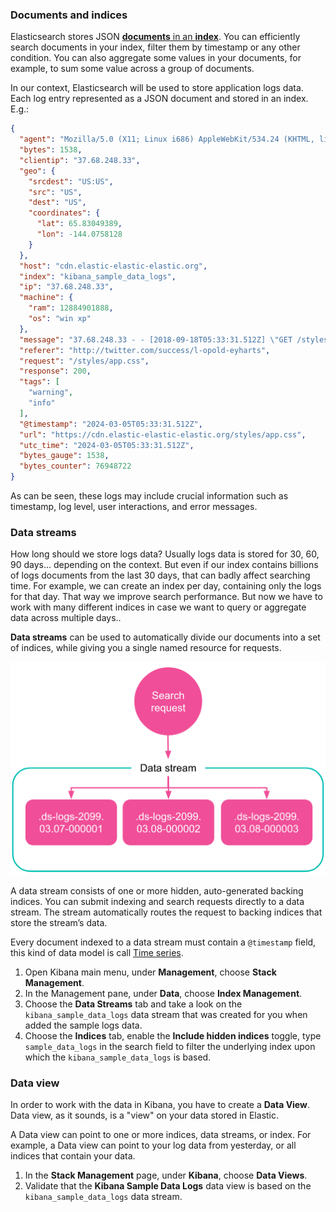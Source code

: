 
### Documents and indices

Elasticsearch stores JSON [**documents** in an **index**](https://www.elastic.co/guide/en/elasticsearch/reference/current/documents-indices.html).
You can efficiently search documents in your index, filter them by timestamp or any other condition. 
You can also aggregate some values in your documents, for example, to sum some value across a group of documents.  

In our context, Elasticsearch will be used to store application logs data.
Each log entry represented as a JSON document and stored in an index. E.g.: 

```json
{
  "agent": "Mozilla/5.0 (X11; Linux i686) AppleWebKit/534.24 (KHTML, like Gecko) Chrome/11.0.696.50 Safari/534.24",
  "bytes": 1538,
  "clientip": "37.68.248.33",
  "geo": {
    "srcdest": "US:US",
    "src": "US",
    "dest": "US",
    "coordinates": {
      "lat": 65.83049389,
      "lon": -144.0758128
    }
  },
  "host": "cdn.elastic-elastic-elastic.org",
  "index": "kibana_sample_data_logs",
  "ip": "37.68.248.33",
  "machine": {
    "ram": 12884901888,
    "os": "win xp"
  },
  "message": "37.68.248.33 - - [2018-09-18T05:33:31.512Z] \"GET /styles/app.css HTTP/1.1\" 200 1538 \"-\" \"Mozilla/5.0 (X11; Linux i686) AppleWebKit/534.24 (KHTML, like Gecko) Chrome/11.0.696.50 Safari/534.24\"",
  "referer": "http://twitter.com/success/l-opold-eyharts",
  "request": "/styles/app.css",
  "response": 200,
  "tags": [
    "warning",
    "info"
  ],
  "@timestamp": "2024-03-05T05:33:31.512Z",
  "url": "https://cdn.elastic-elastic-elastic.org/styles/app.css",
  "utc_time": "2024-03-05T05:33:31.512Z",
  "bytes_gauge": 1538,
  "bytes_counter": 76948722
}
```

As can be seen, these logs may include crucial information such as timestamp, log level, user interactions, and error messages.

### Data streams 

How long should we store logs data? Usually logs data is stored for 30, 60, 90 days... depending on the context. But even if our index contains billions of logs documents from the last 30 days, that can badly affect searching time. 
For example, we can create an index per day, containing only the logs for that day. That way we improve search performance.
But now we have to work with many different indices in case we want to query or aggregate data across multiple days.. 

**Data streams** can be used to automatically divide our documents into a set of indices, while giving you a single named resource for requests.


![.guides/img/monitoring_alerting_elastic_ds](./monitoring_alerting_elastic_ds.png)



A data stream consists of one or more hidden, auto-generated backing indices.
You can submit indexing and search requests directly to a data stream. The stream automatically routes the request to backing indices that store the stream’s data.

Every document indexed to a data stream must contain a `@timestamp` field, this kind of data model is call [Time series](https://en.wikipedia.org/wiki/Time_series).

1. Open Kibana main menu, under **Management**, choose **Stack Management**.
2. In the Management pane, under **Data**, choose **Index Management**.
3. Choose the **Data Streams** tab and take a look on the `kibana_sample_data_logs` data stream that was created for you when added the sample logs data. 
4. Choose the **Indices** tab, enable the **Include hidden indices** toggle, type `sample_data_logs` in the search field to filter the underlying index upon which the `kibana_sample_data_logs` is based. 

### Data view

In order to work with the data in Kibana, you have to create a **Data View**. Data view, as it sounds, is a "view" on your data stored in Elastic. 

A Data view can point to one or more indices, data streams, or index.
For example, a Data view can point to your log data from yesterday, or all indices that contain your data.

1. In the **Stack Management** page, under **Kibana**, choose **Data Views**.
2. Validate that the **Kibana Sample Data Logs** data view is based on the `kibana_sample_data_logs` data stream. 

